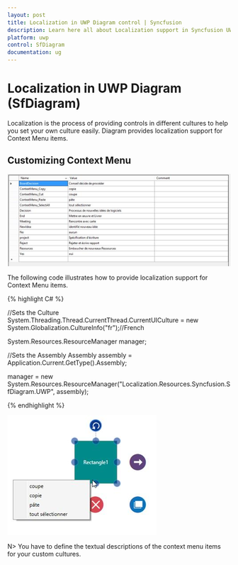 ```yaml
---
layout: post
title: Localization in UWP Diagram control | Syncfusion
description: Learn here all about Localization support in Syncfusion UWP Diagram (SfDiagram) control and more.
platform: uwp
control: SfDiagram
documentation: ug
---
```


# Localization in UWP Diagram (SfDiagram)

Localization is the process of providing controls in different cultures to help you set your own culture easily. Diagram provides localization support for Context Menu items.

## Customizing Context Menu

![Localizing context menu](Localization_images/Localization_img1.jpeg)

The following code illustrates how to provide localization support for Context Menu items.

{% highlight C# %}

//Sets the Culture 
System.Threading.Thread.CurrentThread.CurrentUICulture = new System.Globalization.CultureInfo("fr");//French

System.Resources.ResourceManager manager;

//Sets the Assembly
Assembly assembly = Application.Current.GetType().Assembly;

manager = new System.Resources.ResourceManager("Localization.Resources.Syncfusion.SfDiagram.UWP", 
          assembly);

{% endhighlight %}

![Node with localized context menu](Localization_images/Localization_img2.jpeg)

N> You have to define the textual descriptions of the context menu items for your custom cultures.
